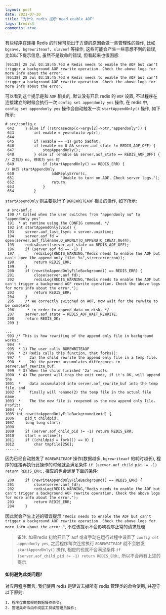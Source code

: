 ```yaml
---
layout: post
date: 2021-07-30
title: "为什么 redis 提示 need enable AOF"
tags: [redis]
comments: true
---
```


有些程序在连接 Redis 的时候可能出于方便的原因会做一些管理性的操作, 比如 `bgsave, bgrewriteaof, slaveof` 等操作, 这些可能会产生一些意想不到的错误, 比如以下提示信息, 虽然不是致命的错误, 但看起来也很困惑:
```
[95138] 28 Jul 03:18:45.763 # Redis needs to enable the AOF but can't trigger a background AOF rewrite operation. Check the above logs for more info about the error.
[95138] 28 Jul 03:18:45.763 # Redis needs to enable the AOF but can't trigger a background AOF rewrite operation. Check the above logs for more info about the error.
```
可以看到这个提示是和 `AOF` 相关的, 默认没有开启 redis 的 `AOF` 设置, 不过程序在连接建立的时候会执行一次 `config set appendonly yes` 操作, 在 redis 中, `config set appendonly yes` 操作会自动触发一次 `startAppendOnly()` 操作, 如下所示:
```
# src/config.c
 642     } else if (!strcasecmp(c->argv[2]->ptr,"appendonly")) {
 643         int enable = yesnotoi(o->ptr);
 644 
 645         if (enable == -1) goto badfmt;
 646         if (enable == 0 && server.aof_state != REDIS_AOF_OFF) {
 647             stopAppendOnly();
 648         } else if (enable && server.aof_state == REDIS_AOF_OFF) {     // 之前为 no, 修改为 yes 时
 649             if (startAppendOnly() == REDIS_ERR) {                     // 执行 startAppendOnly
 650                 addReplyError(c,
 651                     "Unable to turn on AOF. Check server logs.");
 652                 return;
 653             }
 654         }
```

`startAppendOnly` 则主要执行了 `BGREWRITEAOF` 相关的操作, 如下所示:
```
 # src/aof.c
 190 /* Called when the user switches from "appendonly no" to "appendonly yes"
 191  * at runtime using the CONFIG command. */
 192 int startAppendOnly(void) {
 193     server.aof_last_fsync = server.unixtime;
 194     server.aof_fd = open(server.aof_filename,O_WRONLY|O_APPEND|O_CREAT,0644);
 195     redisAssert(server.aof_state == REDIS_AOF_OFF);
 196     if (server.aof_fd == -1) {
 197         redisLog(REDIS_WARNING,"Redis needs to enable the AOF but can't open the append only file: %s",strerror(errno));
 198         return REDIS_ERR;
 199     }
 200     if (rewriteAppendOnlyFileBackground() == REDIS_ERR) {
 201         close(server.aof_fd);
 202         redisLog(REDIS_WARNING,"Redis needs to enable the AOF but can't trigger a background AOF rewrite operation. Check the above logs for more info about the error.");
 203         return REDIS_ERR;
 204     }
 205     /* We correctly switched on AOF, now wait for the rerwite to be complete
 206      * in order to append data on disk. */
 207     server.aof_state = REDIS_AOF_WAIT_REWRITE;
 208     return REDIS_OK;
 209 }

...
 993 /* This is how rewriting of the append only file in background works:
 994  *
 995  * 1) The user calls BGREWRITEAOF
 996  * 2) Redis calls this function, that forks():
 997  *    2a) the child rewrite the append only file in a temp file.
 998  *    2b) the parent accumulates differences in server.aof_rewrite_buf.
 999  * 3) When the child finished '2a' exists.
1000  * 4) The parent will trap the exit code, if it's OK, will append the
1001  *    data accumulated into server.aof_rewrite_buf into the temp file, and
1002  *    finally will rename(2) the temp file in the actual file name.
1003  *    The the new file is reopened as the new append only file. Profit!
1004  */
1005 int rewriteAppendOnlyFileBackground(void) {
1006     pid_t childpid;
1007     long long start;
1008 
1009     if (server.aof_child_pid != -1) return REDIS_ERR;
1010     start = ustime();
1011     if ((childpid = fork()) == 0) {
1012         char tmpfile[256];
......
```

因为已经自动触发了 `BGREWRITEAOF` 操作(数据越多, `bgrewriteaof` 的耗时越长), 程序的连接再执行此操作的时候就会满足条件 `if (server.aof_child_pid != -1) return REDIS_ERR;`, 相应的也会满足下面的条件:
```
 200     if (rewriteAppendOnlyFileBackground() == REDIS_ERR) {
 201         close(server.aof_fd);
 202         redisLog(REDIS_WARNING,"Redis needs to enable the AOF but can't trigger a background AOF rewrite operation. Check the above logs for more info about the error.");
 203         return REDIS_ERR;
 204     }
```

因此就会产生上述的错误提示 `"Redis needs to enable the AOF but can't trigger a background AOF rewrite operation. Check the above logs for more info about the error."`, 不过该提示不会影响程序正常的请求处理.

> 备注: 如果redis 初始开启了 aof 或者手动在运行过程中设置了 `config set appendonly yes`, 之后程序每次连接执行 `BGREWRITEAOF` 就不会触发 `startAppendOnly()` 操作, 相应的也就不会满足条件 `if (server.aof_child_pid != -1) return REDIS_ERR;`, 所以不会再有上述的提示.

#### 如何避免此类问题?

对应用程序而言, 我们使用 redis 是建议去掉所有 redis 管理类的命令使用, 并遵守以下原则:
```
1. 程序仅做常规的数据操作命令;
2. 管理类命令由中间层工具或管理员操作;
```
